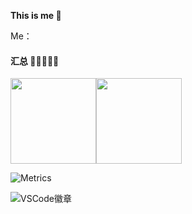 <!--
 * @Author: Lumen
 * @Date: 2021-09-27 16:18:30
 * @LastEditTime: 2021-09-27 16:32:36
 * @LastEditors: Lumen
 * @Description:
 * 👻👻👻👻👻�
-->

**This is me 👋**

Me：

#### 汇总 👻👻👻👻👻
<img align="" height="137px" src="https://github-readme-stats.vercel.app/api?username=Lumennnn&hide_title=true&show_icons=true&include_all_commits=true&line_height=21&locale=cn" /><img align="" height="137px" src="https://github-readme-stats.vercel.app/api/top-langs/?username=Lumennnn&hide_title=true&layout=compact&locale=cn" />



![Metrics](https://metrics.lecoq.io/Lumennnn?template=classic&config.timezone=Asia%2FShanghai)

![VSCode徽章](https://img.shields.io/badge/%E5%86%99%E4%BD%9C%E5%B7%A5%E5%85%B7-VS%20Code-blue)


